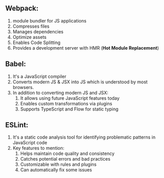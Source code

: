 ## Webpack:

1. module bundler for JS applications
2. Compresses files
3. Manages dependencies
4. Optimize assets
5. Enables Code Splitting
6. Provides a development server with HMR (**Hot Module Replacement**)

## Babel:

1. It's a JavaScript compiler
2. Converts modern JS & JSX into JS which is understood by most browsers.
3. In addition to converting modern JS and JSX:
   1. It allows using future JavaScript features today
   2. Enables custom transformations via plugins
   3. Supports TypeScript and Flow for static typing

## ESLint:

1. It's a static code analysis tool for identifying problematic patterns in JavaScript code
2. Key features to mention:
   1. Helps maintain code quality and consistency
   2. Catches potential errors and bad practices
   3. Customizable with rules and plugins
   4. Can automatically fix some issues
